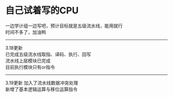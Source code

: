 # 自己试着写的CPU  
一边学计组一边写吧，预计目标就是五级流水线，能用就行  
时间不多了，加油鸭  

--------  
3.18更新  
已完成五级流水线取指、译码、执行、回写  
流水线上层模块已完成  
目前执行模块只有or指令  

--------  
3.19更新
加入了流水线数据冲突处理  
新增了基本逻辑运算与移位运算指令  
